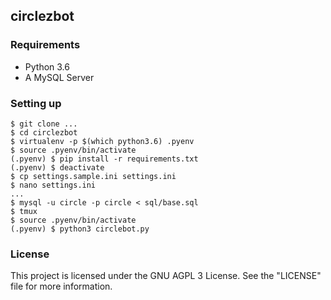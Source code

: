 ## circlezbot

### Requirements
- Python 3.6
- A MySQL Server

### Setting up
```
$ git clone ...
$ cd circlezbot
$ virtualenv -p $(which python3.6) .pyenv
$ source .pyenv/bin/activate
(.pyenv) $ pip install -r requirements.txt
(.pyenv) $ deactivate
$ cp settings.sample.ini settings.ini
$ nano settings.ini
...
$ mysql -u circle -p circle < sql/base.sql
$ tmux
$ source .pyenv/bin/activate
(.pyenv) $ python3 circlebot.py
```

### License
This project is licensed under the GNU AGPL 3 License.
See the "LICENSE" file for more information.
